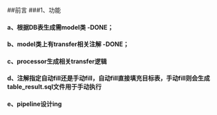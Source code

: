##前言
###1、功能
#### a、根据DB表生成需model类 -DONE；
#### b、model类上有transfer相关注解 -DONE；
#### c、processor生成相关transfer逻辑
#### d、注解指定自动fill还是手动fill，自动fill直接填充目标表，手动fill则会生成table_result.sql文件用于手动执行

#### e、pipeline设计ing
